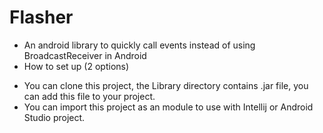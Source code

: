 # Flasher
- An android library to quickly call events instead of using BroadcastReceiver in Android
- How to set up (2 options)
+ You can clone this project, the Library directory contains .jar file, you can add this file to your project.
+ You can import this project as an module to use with Intellij or Android Studio project.
